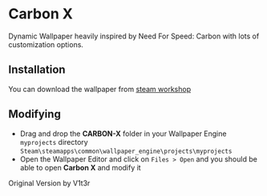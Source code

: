 # Carbon X  

Dynamic Wallpaper heavily inspired by Need For Speed: Carbon with lots of customization options.  

## Installation

You can download the wallpaper from [steam workshop](https://steamcommunity.com/sharedfiles/filedetails/?id=1832235941)  

## Modifying  

- Drag and drop the **CARBON-X** folder in your Wallpaper Engine `myprojects` directory  
`Steam\steamapps\common\wallpaper_engine\projects\myprojects`  
- Open the Wallpaper Editor and click on `Files > Open` and you should be able to open **Carbon X** and modify it  

Original Version by V1t3r
